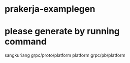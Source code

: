 # prakerja-examplegen

# please generate by running command
sangkuriang grpc/proto/platform platform grpc/pb/platform